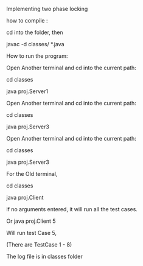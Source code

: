 Implementing two phase locking


how to compile :

cd into the folder, then 

javac -d classes/ *.java


How to run the program: 


Open Another terminal and cd into the current path: 

cd classes

java proj.Server1


Open Another terminal and cd into the current path: 

cd classes

java proj.Server3


Open Another terminal and cd into the current path: 

cd classes

java proj.Server3



For the Old terminal, 

cd classes

java proj.Client 


if no arguments entered, it will run all the test cases.

Or java proj.Client 5

Will run test Case 5,

(There are TestCase  1 - 8)

The log file is in classes folder
